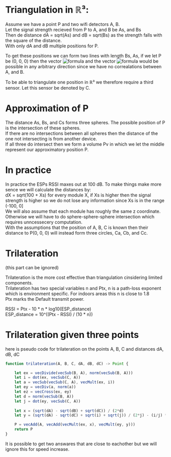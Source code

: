 # Triangulation in ℝ³:
Assume we have a point P and two wifi detectors A, B.\
Let the signal strength recieved from P to A, and B be As, and Bs\
Then de distance dA = sqrt(As) and dB = sqrt(Bs) as the strength falls with the square of the distance.\
With only dA and dB multiple positions for P.

To get these positions we can form two lines with length Bs, As, if we let P be (0, 0, 0) then the vector
![formula](https://render.githubusercontent.com/render/math?math=\vec{A}) and the vector ![formula](https://render.githubusercontent.com/render/math?math=\vec{B}) would be possible in any arbitrary direction since we have no correalations between A, and B.

To be able to triangulate one position in ℝ³ we therefore require a third sensor. Let this sensor be denoted by C.

# Approximation of P
The distance As, Bs, and Cs forms three spheres. The possible position of P is the intersection of these spheres.\
If there are no intersections between all spheres then the distance of the one not intersecting is from another device.\
If all three do intersect then we form a volume Pv in which we let the middle represent our approximatory position P.

# In practice
In practice the ESPs RSSI maxes out at 100 dB. To make things make more sence we will calculate the distances by:\
dX = sqrt(100 + Xs) for every module X, if Xs is higher then the signal strength is higher so we do not lose any information since Xs is in the range (-100, 0]\
We will also assume that each module has roughly the same z coordinate. Otherwise we will have to do sphere-sphere-sphere intersection which requires unncessecery computation.\
With the assumptions that the position of A, B, C is known then their distance to P(0, 0, 0) will instead form three circles, Ca, Cb, and Cc.

# Trilateration
(this part can be ignored)

Trilateration is the more cost effective than triangulation cinsidering limited components.\
Trilateration has two special variables n and Ptx, n is a path-loss exponent which is environment specific. For indoors areas this n is close to 1.8\
Ptx marks the Default transmit power.

RSSI = Ptx - 10 * n * log10(ESP_distance)\
ESP_distance = 10^((Ptx - RSSI) / (10 * n)) 

# Trilateration given three points
here is pseudo code for trilateration on the points A, B, C and distances dA, dB, dC
```js
function trilateration(A, B, C, dA, dB, dC) -> Point {

    let ex = vecDivide(vecSub(B, A), norm(vecSub(B, A)))
    let i = dot(ex, vecSub(C, A))
    let a = vecSub(vecSub(C, A), vecMult(ex, i))
    let ey = vecDiv(a, norm(a))
    let ez = vecCross(ex, ey)
    let d = norm(vecSub(B, A))
    let j = dot(ey, vecSub(C, A))
    
    let x = (sqrt(dA) - sqrt(dB) + sqrt(dC)) / (2*d)
    let y = (sqrt(dA) - sqrt(dC) + sqrt(i) + sqrt(j)) / (2*j) - (i/j) * x

    P = vecAdd(A, vecAdd(vecMult(ex, x), vecMult(ey, y)))
    return P
}
```
It is possible to get two answares that are close to eachother but we will ignore this for speed increase.